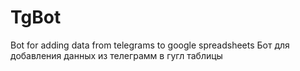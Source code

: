 # TgBot

Bot for adding data from telegrams to google spreadsheets
Бот для добавления данных из телеграмм в гугл таблицы
